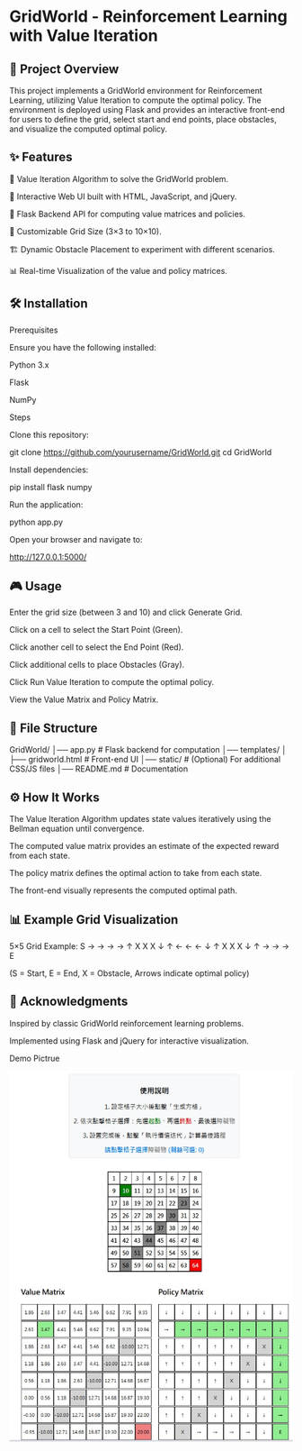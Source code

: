 # GridWorld - Reinforcement Learning with Value Iteration

## 📌 Project Overview

This project implements a GridWorld environment for Reinforcement Learning, utilizing Value Iteration to compute the optimal policy. The environment is deployed using Flask and provides an interactive front-end for users to define the grid, select start and end points, place obstacles, and visualize the computed optimal policy.

## ✨ Features

🚀 Value Iteration Algorithm to solve the GridWorld problem.

🎨 Interactive Web UI built with HTML, JavaScript, and jQuery.

🔧 Flask Backend API for computing value matrices and policies.

📏 Customizable Grid Size (3×3 to 10×10).

🏗 Dynamic Obstacle Placement to experiment with different scenarios.

📊 Real-time Visualization of the value and policy matrices.

## 🛠 Installation

Prerequisites

Ensure you have the following installed:

Python 3.x

Flask

NumPy

Steps

Clone this repository:

git clone https://github.com/yourusername/GridWorld.git
cd GridWorld

Install dependencies:

pip install flask numpy

Run the application:

python app.py

Open your browser and navigate to:

http://127.0.0.1:5000/

## 🎮 Usage

Enter the grid size (between 3 and 10) and click Generate Grid.

Click on a cell to select the Start Point (Green).

Click another cell to select the End Point (Red).

Click additional cells to place Obstacles (Gray).

Click Run Value Iteration to compute the optimal policy.

View the Value Matrix and Policy Matrix.

## 📂 File Structure

GridWorld/
│── app.py                # Flask backend for computation
│── templates/
│   ├── gridworld.html    # Front-end UI
│── static/               # (Optional) For additional CSS/JS files
│── README.md             # Documentation

## ⚙️ How It Works

The Value Iteration Algorithm updates state values iteratively using the Bellman equation until convergence.

The computed value matrix provides an estimate of the expected reward from each state.

The policy matrix defines the optimal action to take from each state.

The front-end visually represents the computed optimal path.

## 📊 Example Grid Visualization

5×5 Grid Example:
S → → → →
↑ X X X ↓
↑ ← ← ← ↓
↑ X X X ↓
↑ → → → E

(S = Start, E = End, X = Obstacle, Arrows indicate optimal policy)

## 🙌 Acknowledgments

Inspired by classic GridWorld reinforcement learning problems.

Implemented using Flask and jQuery for interactive visualization.

Demo Pictrue

![image](https://github.com/yao790609/RL_HW2/blob/main/Demo.jpg)

